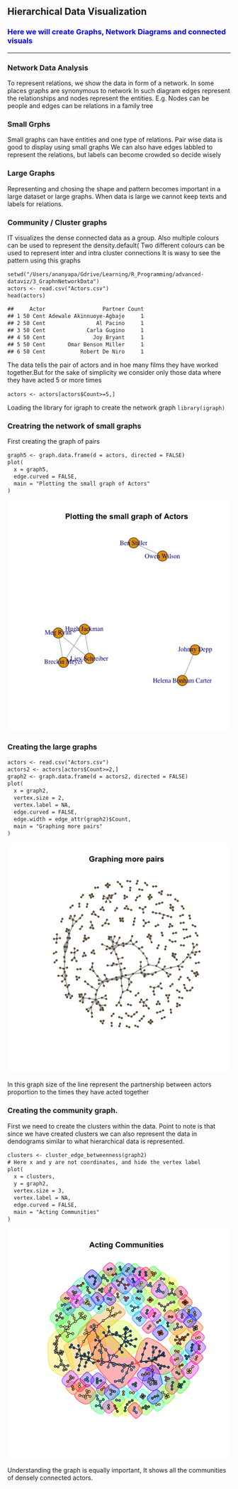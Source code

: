 ## Hierarchical Data Visualization 
### <span style="color:blue">Here we will create Graphs, Network Diagrams and connected visuals</span>
-------

### Network Data Analysis
To represent relations, we show the data in form of a network. In some places graphs are synonymous to network
In such diagram edges represent the relationships and nodes represent the entities. E.g. Nodes can be people and edges can be relations in a family tree

### Small Grphs
Small graphs can have entities and one type of relations. Pair wise data is good to display using small graphs
We can also have edges labbled to represent the relations, but labels can become crowded so decide wisely

### Large Graphs
Representing and chosing the shape and pattern becomes important in a large dataset or large graphs. When data is large
we cannot keep texts and labels for relations. 

### Community / Cluster graphs
IT visualizes the dense connected data as a group. Also multiple colours can be used to represent the density.default(
  Two different colours can be used to represent inter and intra cluster connections It is wasy to see the pattern using this graphs

```{r}
setwd("/Users/ananyapa/Gdrive/Learning/R_Programming/advanced-dataviz/3_GraphnNetworkData")
actors <- read.csv("Actors.csv")
head(actors)
```
```
##     Actor                  Partner Count
## 1 50 Cent Adewale Akinnuoye-Agbaje     1
## 2 50 Cent                Al Pacino     1
## 3 50 Cent             Carla Gugino     1
## 4 50 Cent               Joy Bryant     1
## 5 50 Cent       Omar Benson Miller     1
## 6 50 Cent           Robert De Niro     1
```

The data tells the pair of actors and in hoe many films they have worked together.But for the sake of simplicity we consider only those data where they have acted 5 or more times

`actors <- actors[actors$Count>=5,]`

Loading the library for igraph to create the network graph
`library(igraph)`

### Creatring the network of small graphs
First creating the graph of pairs

```{r}
graph5 <- graph.data.frame(d = actors, directed = FALSE)
plot(
  x = graph5,
  edge.curved = FALSE,
  main = "Plotting the small graph of Actors"
)
```
![](smallgraph.png)

### Creating the large graphs

```{r}
actors <- read.csv("Actors.csv")
actors2 <- actors[actors$Count>=2,]
graph2 <- graph.data.frame(d = actors2, directed = FALSE)
plot(
  x = graph2,
  vertex.size = 2,
  vertex.label = NA,
  edge.curved = FALSE,
  edge.width = edge_attr(graph2)$Count,
  main = "Graphing more pairs"
)
```
![](largegraph.png)

In this graph size of the line represent the partnership between actors proportion to the times they have acted together

### Creating the community graph.

First we need to create the clusters within the data. Point to note is that since we have created clusters we can also represent the data in dendograms similar to what hierarchical data is represented. 

```{r}
clusters <- cluster_edge_betweenness(graph2)
# Here x and y are not coordinates, and hide the vertex label 
plot(
  x = clusters,
  y = graph2,
  vertex.size = 3,
  vertex.label = NA,
  edge.curved = FALSE,
  main = "Acting Communities"
)
```
![](communitygraph.png)

Understanding the graph is equally important, It shows all the communities of densely connected actors.